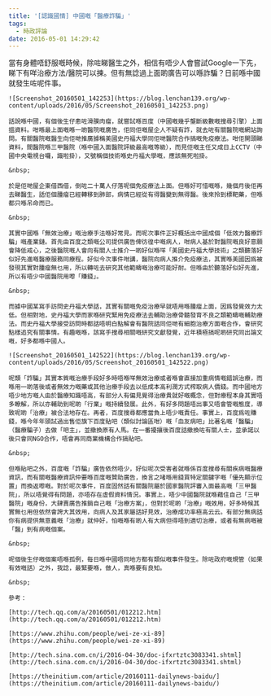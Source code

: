```yaml
---
title: '[認識國情] 中國嘅「醫療詐騙」'
tags:
  - 時政評論
date: 2016-05-01 14:29:42
---
```


當有身體唔舒服嘅時候，除咗睇醫生之外，相信有唔少人會嘗試Google一下先，睇下有咩治療方法/醫院可以揀。但有無諗過上面啲廣告可以喺詐騙？日前喺中國就發生咗呢件事。

	![Screenshot_20160501_142253](https://blog.lenchan139.org/wp-content/uploads/2016/05/Screenshot_20160501_142253.png)

	話說喺中國，有個後生仔患咗滑膜肉瘤，就嘗試喺百度（中國嘅幾乎壟斷級數嘅搜尋引擎）上面搵資料。咁喺最上面嘅喺一啲醫院嘅廣告，佢同佢嘅屋企人不疑有詐，就去咗有關醫院嘅網站詢問。有關醫院嘅醫生向佢哋推廣據稱美國史丹福大學同佢哋醫院合作搞嘅免疫療法。咁佢開頭睇資料，間醫院喺三甲醫院（喺中國入面醫院評級最高嘅等級），而見佢嘅主任又成日上CCTV（中國中央電視台囉，識啦掛），又號稱個技術喺史丹福大學嘅，應該無死啦掛。

	&nbsp;

	於是佢哋屋企東借西借，倒咗二十萬人仔落呢個免疫療法上面。但喺好可惜嘅喺，幾個月後佢再去睇醫生，話佢個腫瘤已經轉移到肺部，病情已經從有得醫變到無得醫。後來拎到標靶藥，但喺都只喺吊命而已。

	&nbsp;

	其實中國喺「無效治療」嘅治療手法喺好常見。而呢次事件正好概括出中國成個「低效力醫療詐騙」嘅產業鏈。首先由百度之類嘅公司提供廣告俾彷徨中嘅病人，咁病人基於對醫院嘅良好意願會降低戒心，之後醫院嘅人會向有關人士推介一啲好似喺咩「美國史丹福大學技術」之類聽落好似好先進嘅醫療服務同療程。好似今次事件咁講，醫院向病人推介免疫療法，其實喺美國因爲被發現其實對腫瘤無乜用，所以轉咗去研究其他範疇嘅治療可能好耐。但喺由於聽落好似好先進，所以有唔少中國醫院用嚟「賺錢」。

	&nbsp;

	而據中國某寫手訪問史丹福大學話，其實有關嘅免疫治療早就唔用喺腫瘤上面，因爲發覺效力太低。但相對地，史丹福大學而家喺研究緊用免疫療法去輔助治療骨髓發育不良之類範疇嘅輔助療法。而史丹福大學接受訪問時都話唔明白點解會有醫院話同佢哋有細胞治療方面嘅合作，會研究點樣追究有關事情。有趣嘅喺，該寫手搜尋相關嘅研究文獻發覺，近年積極搞呢啲研究同出論文嘅，好多都喺中國人。

	![Screenshot_20160501_142522](https://blog.lenchan139.org/wp-content/uploads/2016/05/Screenshot_20160501_142522.png)

	呢類「詐騙」其實本質嘅治療手段好多時唔喺咩無效治療或者喺會直接加重病情嘅錯誤治療，而喺用一啲落後或者無效力嘅藥或其他治療手段去以低成本高利潤方式榨取病人價錢。而中國地方唔少地方嘅人由於醫療知識唔高，有部分人有偏見覺得治療貴就好嘅概念，但對療程本身其實唔多瞭解，所以亦輔助到呢啲「行業」嘅持續發展。此外，有好多問題唔出事又唔會管嘅態度，導致呢啲「治療」被合法地存在。再者，百度搜尋都應當負上唔少嘅責任。事實上，百度爲咗賺錢，喺今年年頭試過出售佢旗下百度貼吧（類似討論區咁）嘅「血友病吧」比著名嘅「醫騙」（醫療騙子）去做「吧主」，並撤換原有人馬。在一番擾攘後百度話撤換咗有關人士，並承諾以後只會同NGO合作，唔會再同商業機構合作搞貼吧。

	&nbsp;

	但喺貼吧之外，百度嘅「詐騙」廣告依然唔少，好似呢次受害者就喺係百度搜尋有關疾病嘅醫療資訊，而有關嘅醫療資訊仲要喺百度嘅贊助廣告，換言之啫喺用錢買特定關鍵字嘅「優先顯示位置」而換返嚟嘅。對於呢次事件，百度固然話有關醫院屬於國家醫院評審入面最高嘅「三甲醫院」，所以唔覺得有問題，亦唔存在虛假資料情況。事實上，唔少中國醫院就喺藉住自己「三甲醫院」嘅身份，大肆賣廣告推銷自己嘅「治療方案」，但對於呢啲「治療」嘅效用，好多時候其實無乜用但依然會誇大其效用，向病人及其家屬話好見效，治療成功率極高云云。有部分無病話你有病提供無意義嘅「治療」就仲好，怕嘅喺有啲人有大病但得唔到適切治療，或者有無病嘅被「醫」到有病嘅個案。

	&nbsp;

	呢個後生仔嘅個案唔喺孤例，每日喺中國唔同地方都有類似嘅事件發生。除咗政府嘅規管（如果有效嘅話）之外，我諗，最緊要喺，做人，真喺要有良知。

	&nbsp;

	參考：

	[http://tech.qq.com/a/20160501/012212.htm](http://tech.qq.com/a/20160501/012212.htm)

	[https://www.zhihu.com/people/wei-ze-xi-89](https://www.zhihu.com/people/wei-ze-xi-89)

	[http://tech.sina.com.cn/i/2016-04-30/doc-ifxrtztc3083341.shtml](http://tech.sina.com.cn/i/2016-04-30/doc-ifxrtztc3083341.shtml)

	[https://theinitium.com/article/20160111-dailynews-baidu/](https://theinitium.com/article/20160111-dailynews-baidu/)